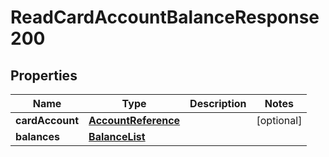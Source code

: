 # ReadCardAccountBalanceResponse200

## Properties
Name | Type | Description | Notes
------------ | ------------- | ------------- | -------------
**cardAccount** | [**AccountReference**](AccountReference.md) |  |  [optional]
**balances** | [**BalanceList**](BalanceList.md) |  | 
